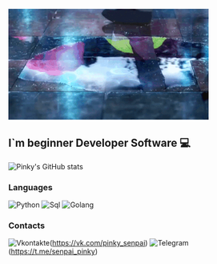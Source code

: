 ![Header](https://github.com/old-pinky/old-pinky/blob/main/assets/e0bfa5ec269f7be6a8c4ed8dded9731f2212899c.gif)

## I`m beginner Developer Software 💻

![Pinky's GitHub stats](https://github-readme-stats.vercel.app/api?username=old-pinky&show_icons=true&theme=vision-friendly-dark)


### Languages 
![Python](https://img.shields.io/badge/-Python-090909?style=for-the-badge&logo=python&logoColor=FFFFFF)
![Sql](https://img.shields.io/badge/-Sql-FFB000?style=for-the-badge&logo=sql&logoColor=FFFFFF)
![Golang](https://img.shields.io/badge/-Golang-090909?style=for-the-badge&logo=go&logoColor=785ef0)

### Contacts
![Vkontakte](https://img.shields.io/badge/-Vkontakte-090909?style=for-the-badge&logo=vk&logoColor=4F7DB3)(https://vk.com/pinky_senpai)
![Telegram](https://img.shields.io/badge/-Telegram-090909?style=for-the-badge&logo=telegram&logoColor=27A0D9)(https://t.me/senpai_pinky)
